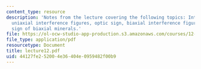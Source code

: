 ```yaml
---
content_type: resource
description: 'Notes from the lecture covering the following topics: Interference figures,
  uniaxial interference figures, optic sign, biaxial interference figures, and optic
  sign of biaxial minerals.'
file: https://ol-ocw-studio-app-production.s3.amazonaws.com/courses/12-108-structure-of-earth-materials-fall-2004/44127fe252004e36404e0959482f00b9_lecture12.pdf
file_type: application/pdf
resourcetype: Document
title: lecture12.pdf
uid: 44127fe2-5200-4e36-404e-0959482f00b9
---
```

